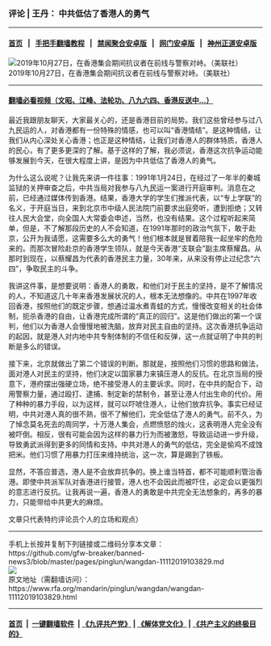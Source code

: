 ### 评论 | 王丹： 中共低估了香港人的勇气
------------------------

#### [首页](https://github.com/gfw-breaker/banned-news3/blob/master/README.md) &nbsp;&nbsp;|&nbsp;&nbsp; [手把手翻墙教程](https://github.com/gfw-breaker/guides/wiki) &nbsp;&nbsp;|&nbsp;&nbsp; [禁闻聚合安卓版](https://github.com/gfw-breaker/bn-android) &nbsp;&nbsp;|&nbsp;&nbsp; [网门安卓版](https://github.com/oGate2/oGate) &nbsp;&nbsp;|&nbsp;&nbsp; [神州正道安卓版](https://github.com/SzzdOgate/update) 



<div id="headerimg">
 <img alt="2019年10月27日，在香港集会期间抗议者在前线与警察对峙。（美联社）" src="https://www.rfa.org/mandarin/pinglun/wangdan/wangdan-11112019103829.html/AP_19300292047602.jpg/@@images/44e9d8c3-52aa-4604-a0c8-cfb5cf10c4ff.jpeg" title="2019年10月27日，在香港集会期间抗议者在前线与警察对峙。（美联社）"/>
 <div id="headerimgcontents">
  <div id="headerimgcaption">
   <span>
    2019年10月27日，在香港集会期间抗议者在前线与警察对峙。（美联社）
   </span>
   <!-- zoomattribute -->
  </div>
  <!-- headerimgcaption -->
 </div>
 <!-- headerimagecontents -->
</div>

<hr/>


#### [翻墙必看视频（文昭、江峰、法轮功、八九六四、香港反送中...）](https://github.com/gfw-breaker/banned-news3/blob/master/pages/links.md)

<div id="storytext">
 <div>
  <div class="slot_header">
  </div>
 </div>
 <p>
  最近我跟朋友聊天，大家最关心的，还是香港目前的局势。我们这些曾经参与过八九民运的人，对香港都有一份特殊的情感，也可以叫“香港情结”。是这种情结，让我们从内心深处关心香港；也正是这种情结，让我们对香港人的群体特质，香港人的民心，有了更多更深的了解。基于这样的了解，我必须说，香港这次抗争运动能够发展到今天，在很大程度上讲，是因为中共低估了香港人的勇气。
 </p>
 <p>
  为什么这么说呢？让我先来讲一件往事：1991年1月24日，在经过了一年半的秦城监狱的关押审查之后，中共当局对我参与八九民运一案进行开庭审判。消息在之前，已经通过媒体传到香港。结果，香港大学的学生们推派代表，以“专上学联”的名义，于开庭当日，来到北京市中级人民法院门前要求出庭旁听，遭到拒绝；又转往人民大会堂，向全国人大常委会申述，当然，也没有结果。这个过程听起来简单，但是，不了解那段历史的人不会知道，在1991年那时的政治气氛下，敢于赴京，公开为我请愿，这需要多么大的勇气！他们根本就是冒着陪我一起坐牢的危险来的。而那次冒险赴京的香港学生领队，就是今天香港“支联会”副主席蔡耀昌。从那时到现在，以蔡耀昌为代表的香港民主力量，30年来，从来没有停止过纪念“六四”，争取民主的斗争。
 </p>
 <p>
  我讲这件事，是想要说明：香港人的勇敢，和他们对于民主的坚持，是不了解情况的人，不知道这几十年来香港发展状况的人，根本无法想像的。中共在1997年收回香港，按照他们的既定步骤，想通过温水煮青蛙的方式，慢慢改变相关的社会体制，扼杀香港的自由，让香港完成所谓的“真正的回归”。这是他们做出的第一个误判，他们以为香港人会慢慢地被洗脑，放弃对民主自由的坚持。这次香港抗争运动的起因，就是港人对内地中共专制体制的不信任和反弹，这一点就证明了中共的判断是多么的错误。
 </p>
 <p>
  接下来，北京就做出了第二个错误的判断。那就是，按照他们习惯的思路和做法，面对港人对民主的坚持，他们决定以国家暴力来镇压港人的反抗。在北京当局的授意下，港府摆出强硬立场，绝不接受港人的主要诉求。同时，在中共的配合下，动用警察力量，通过殴打、逮捕、制定新的禁制令，甚至让港人付出生命的代价。用了种种的暴力手段，以为这样，就可以吓唬住港人，让他们放弃抗争。事实已经证明，中共对港人真的很不熟，很不了解他们，完全低估了港人的勇气。前不久，为了悼念莫名死去的周同学，十万港人集会，点燃愤怒的烛火，这表明港人完全没有被吓倒。相反，很有可能会因为这样的暴力行为而被激怒，导致运动进一步升级，导致勇武派得到更多的同情和支持。中共对港人的勇气的低估，完全是偷鸡不成蚀把米。他们习惯了用暴力打压来维持统治，这一次，算是踢到了铁板。
 </p>
 <p>
  显然，不答应普选，港人是不会放弃抗争的。换上谁当特首，都不可能顺利管治香港。即使中共派军队对香港进行接管，港人也不会因此而被吓住，必定会以更强烈的意志进行反抗。让我再说一遍，香港人的勇敢是中共完全无法想象的，再多的暴力，只能带给中共更大的麻烦。
 </p>
 <p>
 </p>
 <p>
  文章只代表特约评论员个人的立场和观点）
 </p>
</div>

<hr/>
手机上长按并复制下列链接或二维码分享本文章：<br/>
https://github.com/gfw-breaker/banned-news3/blob/master/pages/pinglun/wangdan-11112019103829.md <br/>
<a href='https://github.com/gfw-breaker/banned-news3/blob/master/pages/pinglun/wangdan-11112019103829.md'><img src='https://github.com/gfw-breaker/banned-news3/blob/master/pages/pinglun/wangdan-11112019103829.md.png'/></a> <br/>
原文地址（需翻墙访问）：https://www.rfa.org/mandarin/pinglun/wangdan/wangdan-11112019103829.html


------------------------
#### [首页](https://github.com/gfw-breaker/banned-news3/blob/master/README.md) &nbsp;|&nbsp; [一键翻墙软件](https://github.com/gfw-breaker/nogfw/blob/master/README.md) &nbsp;| [《九评共产党》](https://github.com/gfw-breaker/9ping.md/blob/master/README.md#九评之一评共产党是什么) | [《解体党文化》](https://github.com/gfw-breaker/jtdwh.md/blob/master/README.md) | [《共产主义的终极目的》](https://github.com/gfw-breaker/gczydzjmd.md/blob/master/README.md)


<img src='http://gfw-breaker.win/banned-news3/pages/pinglun/wangdan-11112019103829.md' width='0px' height='0px'/>